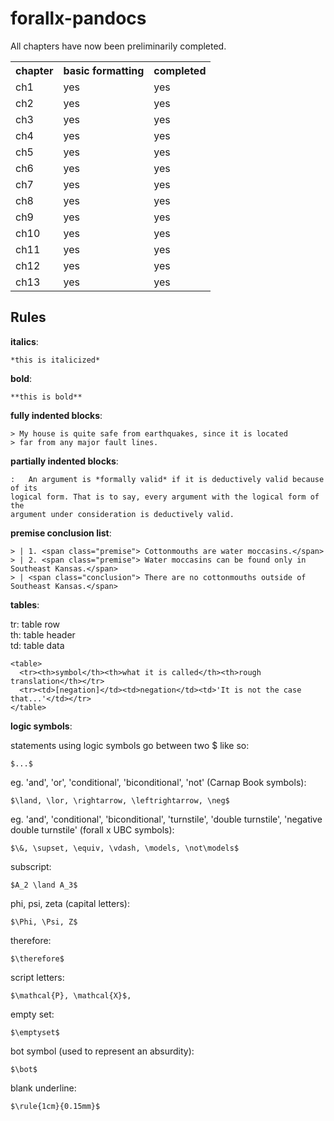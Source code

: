 # forallx-pandocs

All chapters have now been preliminarily completed.

<table>
  <tr>
    <th>chapter</th><th>basic formatting</th><th>completed</th>
  </tr>
  <tr>
    <td>ch1</td><td>yes</td><td>yes</td>
  </tr>
  <tr>
    <td>ch2</td><td>yes</td><td>yes</td>
  </tr>
  <tr>
    <td>ch3</td><td>yes</td><td>yes</td>
  </tr>
  <tr>
    <td>ch4</td><td>yes</td><td>yes</td>
  </tr>
  <tr>
    <td>ch5</td><td>yes</td><td>yes</td>
  </tr>
  <tr>
    <td>ch6</td><td>yes</td><td>yes</td>
  </tr>
  <tr>
    <td>ch7</td><td>yes</td><td>yes</td>
  </tr>
  <tr>
    <td>ch8</td><td>yes</td><td>yes</td>
  </tr>
  <tr>
    <td>ch9</td><td>yes</td><td>yes</td>
  </tr>
  <tr>
    <td>ch10</td><td>yes</td><td>yes</td>
  </tr>
  <tr>
    <td>ch11</td><td>yes</td><td>yes</td>
  </tr>
  <tr>
    <td>ch12</td><td>yes</td><td>yes</td>
  </tr>
  <tr>
    <td>ch13</td><td>yes</td><td>yes</td>
  </tr>
</table>

## Rules

**italics**:

    *this is italicized*

**bold**:

    **this is bold**

**fully indented blocks**:

    > My house is quite safe from earthquakes, since it is located
    > far from any major fault lines.

**partially indented blocks**:

    :   An argument is *formally valid* if it is deductively valid because of its
    logical form. That is to say, every argument with the logical form of the
    argument under consideration is deductively valid.

**premise conclusion list**:

    > | 1. <span class="premise"> Cottonmouths are water moccasins.</span>
    > | 2. <span class="premise"> Water moccasins can be found only in Southeast Kansas.</span>
    > | <span class="conclusion"> There are no cottonmouths outside of Southeast Kansas.</span>

**tables**:

tr: table row <br/>
th: table header <br/>
td: table data

    <table>
      <tr><th>symbol</th><th>what it is called</th><th>rough translation</th></tr>
      <tr><td>[negation]</td><td>negation</td><td>'It is not the case that...'</td></tr>
    </table>

**logic symbols**:

statements using logic symbols go between two $ like so:

    $...$

eg. 'and', 'or', 'conditional', 'biconditional', 'not' (Carnap Book symbols):

    $\land, \lor, \rightarrow, \leftrightarrow, \neg$

eg. 'and', 'conditional', 'biconditional', 'turnstile', 'double turnstile', 'negative double turnstile' (forall x UBC symbols):

    $\&, \supset, \equiv, \vdash, \models, \not\models$

subscript:

    $A_2 \land A_3$

phi, psi, zeta (capital letters):

    $\Phi, \Psi, Z$

therefore:

    $\therefore$

script letters:

    $\mathcal{P}, \mathcal{X}$,

empty set:

    $\emptyset$

bot symbol (used to represent an absurdity):

    $\bot$

blank underline:

    $\rule{1cm}{0.15mm}$
